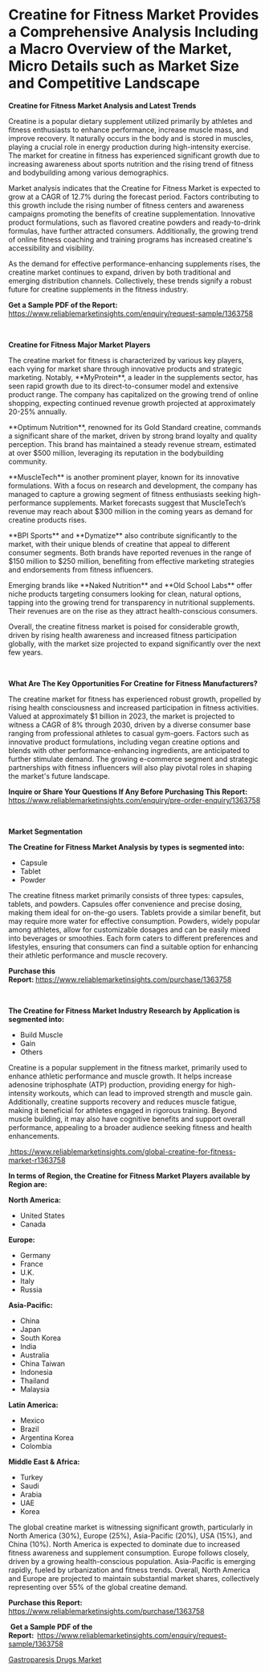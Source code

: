 <p><h1>Creatine for Fitness Market Provides a Comprehensive Analysis Including a Macro Overview of the Market, Micro Details such as Market Size and Competitive Landscape</h1></p><p><strong>Creatine for Fitness Market Analysis and Latest Trends</strong></p>
<p><p>Creatine is a popular dietary supplement utilized primarily by athletes and fitness enthusiasts to enhance performance, increase muscle mass, and improve recovery. It naturally occurs in the body and is stored in muscles, playing a crucial role in energy production during high-intensity exercise. The market for creatine in fitness has experienced significant growth due to increasing awareness about sports nutrition and the rising trend of fitness and bodybuilding among various demographics.</p><p>Market analysis indicates that the Creatine for Fitness Market is expected to grow at a CAGR of 12.7% during the forecast period. Factors contributing to this growth include the rising number of fitness centers and awareness campaigns promoting the benefits of creatine supplementation. Innovative product formulations, such as flavored creatine powders and ready-to-drink formulas, have further attracted consumers. Additionally, the growing trend of online fitness coaching and training programs has increased creatine's accessibility and visibility.</p><p>As the demand for effective performance-enhancing supplements rises, the creatine market continues to expand, driven by both traditional and emerging distribution channels. Collectively, these trends signify a robust future for creatine supplements in the fitness industry.</p></p>
<p><strong>Get a Sample PDF of the Report:&nbsp;</strong> <a href="https://www.reliablemarketinsights.com/enquiry/request-sample/1363758?utm_campaign=1835&utm_medium=2&utm_source=Github&utm_content=ia&utm_term=08032025&utm_id=creatine-for-fitness">https://www.reliablemarketinsights.com/enquiry/request-sample/1363758</a></p>
<p>&nbsp;</p>
<p><strong>Creatine for Fitness Major Market Players</strong></p>
<p><p>The creatine market for fitness is characterized by various key players, each vying for market share through innovative products and strategic marketing. Notably, **MyProtein**, a leader in the supplements sector, has seen rapid growth due to its direct-to-consumer model and extensive product range. The company has capitalized on the growing trend of online shopping, expecting continued revenue growth projected at approximately 20-25% annually.</p><p>**Optimum Nutrition**, renowned for its Gold Standard creatine, commands a significant share of the market, driven by strong brand loyalty and quality perception. This brand has maintained a steady revenue stream, estimated at over $500 million, leveraging its reputation in the bodybuilding community.</p><p>**MuscleTech** is another prominent player, known for its innovative formulations. With a focus on research and development, the company has managed to capture a growing segment of fitness enthusiasts seeking high-performance supplements. Market forecasts suggest that MuscleTech’s revenue may reach about $300 million in the coming years as demand for creatine products rises.</p><p>**BPI Sports** and **Dymatize** also contribute significantly to the market, with their unique blends of creatine that appeal to different consumer segments. Both brands have reported revenues in the range of $150 million to $250 million, benefiting from effective marketing strategies and endorsements from fitness influencers.</p><p>Emerging brands like **Naked Nutrition** and **Old School Labs** offer niche products targeting consumers looking for clean, natural options, tapping into the growing trend for transparency in nutritional supplements. Their revenues are on the rise as they attract health-conscious consumers.</p><p>Overall, the creatine fitness market is poised for considerable growth, driven by rising health awareness and increased fitness participation globally, with the market size projected to expand significantly over the next few years.</p></p>
<p>&nbsp;</p>
<p><strong>What Are The Key Opportunities For Creatine for Fitness Manufacturers?</strong></p>
<p><p>The creatine market for fitness has experienced robust growth, propelled by rising health consciousness and increased participation in fitness activities. Valued at approximately $1 billion in 2023, the market is projected to witness a CAGR of 8% through 2030, driven by a diverse consumer base ranging from professional athletes to casual gym-goers. Factors such as innovative product formulations, including vegan creatine options and blends with other performance-enhancing ingredients, are anticipated to further stimulate demand. The growing e-commerce segment and strategic partnerships with fitness influencers will also play pivotal roles in shaping the market's future landscape.</p></p>
<p><strong>Inquire or Share Your Questions If Any Before Purchasing This Report:</strong> <a href="https://www.reliablemarketinsights.com/enquiry/pre-order-enquiry/1363758?utm_campaign=1835&utm_medium=2&utm_source=Github&utm_content=ia&utm_term=08032025&utm_id=creatine-for-fitness">https://www.reliablemarketinsights.com/enquiry/pre-order-enquiry/1363758</a></p>
<p>&nbsp;</p>
<p><strong>Market Segmentation</strong></p>
<p><strong>The Creatine for Fitness Market Analysis by types is segmented into:</strong></p>
<p><ul><li>Capsule</li><li>Tablet</li><li>Powder</li></ul></p>
<p><p>The creatine fitness market primarily consists of three types: capsules, tablets, and powders. Capsules offer convenience and precise dosing, making them ideal for on-the-go users. Tablets provide a similar benefit, but may require more water for effective consumption. Powders, widely popular among athletes, allow for customizable dosages and can be easily mixed into beverages or smoothies. Each form caters to different preferences and lifestyles, ensuring that consumers can find a suitable option for enhancing their athletic performance and muscle recovery.</p></p>
<p><strong>Purchase this Report:&nbsp;</strong><a href="https://www.reliablemarketinsights.com/purchase/1363758?utm_campaign=1835&utm_medium=2&utm_source=Github&utm_content=ia&utm_term=08032025&utm_id=creatine-for-fitness">https://www.reliablemarketinsights.com/purchase/1363758</a></p>
<p>&nbsp;</p>
<p><strong>The Creatine for Fitness Market Industry Research by Application is segmented into:</strong></p>
<p><ul><li>Build Muscle</li><li>Gain</li><li>Others</li></ul></p>
<p><p>Creatine is a popular supplement in the fitness market, primarily used to enhance athletic performance and muscle growth. It helps increase adenosine triphosphate (ATP) production, providing energy for high-intensity workouts, which can lead to improved strength and muscle gain. Additionally, creatine supports recovery and reduces muscle fatigue, making it beneficial for athletes engaged in rigorous training. Beyond muscle building, it may also have cognitive benefits and support overall performance, appealing to a broader audience seeking fitness and health enhancements.</p></p>
<p><a href="https://www.reliablemarketinsights.com/global-creatine-for-fitness-market-r1363758?utm_campaign=1835&utm_medium=2&utm_source=Github&utm_content=ia&utm_term=08032025&utm_id=creatine-for-fitness">&nbsp;https://www.reliablemarketinsights.com/global-creatine-for-fitness-market-r1363758</a></p>
<p><strong>In terms of Region, the Creatine for Fitness Market Players available by Region are:</strong></p>
<p>
    <p> <strong> North America: </strong>
        <ul>
            <li>United States</li>
            <li>Canada</li>
        </ul>
        </p> 
    <p> <strong> Europe: </strong>
        <ul>
            <li>Germany</li>
            <li>France</li>
            <li>U.K.</li>
            <li>Italy</li>
            <li>Russia</li>
        </ul>
        </p> 
    <p> <strong> Asia-Pacific: </strong>
        <ul>
            <li>China</li>
            <li>Japan</li>
            <li>South Korea</li>
            <li>India</li>
            <li>Australia</li>
            <li>China Taiwan</li>
            <li>Indonesia</li>
            <li>Thailand</li>
            <li>Malaysia</li>
        </ul>
        </p> 
    <p> <strong> Latin America: </strong>
        <ul>
            <li>Mexico</li>
            <li>Brazil</li>
            <li>Argentina Korea</li>
            <li>Colombia</li>
        </ul>
        </p> 
    <p> <strong> Middle East & Africa: </strong>
        <ul>
            <li>Turkey</li>
            <li>Saudi</li>
            <li>Arabia</li>
            <li>UAE</li>
            <li>Korea</li>
        </ul>
    </p>
    </p>
<p><p>The global creatine market is witnessing significant growth, particularly in North America (30%), Europe (25%), Asia-Pacific (20%), USA (15%), and China (10%). North America is expected to dominate due to increased fitness awareness and supplement consumption. Europe follows closely, driven by a growing health-conscious population. Asia-Pacific is emerging rapidly, fueled by urbanization and fitness trends. Overall, North America and Europe are projected to maintain substantial market shares, collectively representing over 55% of the global creatine demand.</p></p>
<p><strong>Purchase this Report: </strong><a href="https://www.reliablemarketinsights.com/purchase/1363758?utm_campaign=1835&utm_medium=2&utm_source=Github&utm_content=ia&utm_term=08032025&utm_id=creatine-for-fitness">https://www.reliablemarketinsights.com/purchase/1363758</a></p>
<p>&nbsp;<strong>Get a Sample PDF of the Report:&nbsp;&nbsp;</strong><a href="https://www.reliablemarketinsights.com/enquiry/request-sample/1363758?utm_campaign=1835&utm_medium=2&utm_source=Github&utm_content=ia&utm_term=08032025&utm_id=creatine-for-fitness">https://www.reliablemarketinsights.com/enquiry/request-sample/1363758</a></p>
<p><strong></strong></p>
<p><p><a href="https://github.com/marlanamarvn/Market-Research-Report-List-1/blob/main/gastroparesis-drugs-market.md?utm_campaign=1835&utm_medium=2&utm_source=Github&utm_content=ia&utm_term=08032025&utm_id=creatine-for-fitness">Gastroparesis Drugs Market</a></p></p>